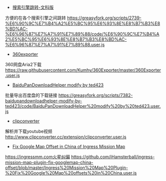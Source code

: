 * [搜索引擎跳转-文科版](https://greasyfork.org/zh-CN/scripts/2739-%E6%90%9C%E7%B4%A2%E5%BC%95%E6%93%8E%E8%B7%B3%E8%BD%AC-%E6%96%87%E7%A7%91%E7%89%88)

方便的在各个搜索引擎​之间跳转
https://greasyfork.org/scripts/2739-%E6%90%9C%E7%B4%A2%E5%BC%95%E6%93%8E%E8%B7%B3%E8%BD%AC-%E6%96%87%E7%A7%91%E7%89%88/code/%E6%90%9C%E7%B4%A2%E5%BC%95%E6%93%8E%E8%B7%B3%E8%BD%AC-%E6%96%87%E7%A7%91%E7%89%88.user.js

* [360exporter](https://github.com/Kumhy/360Exporter)

360网盘Aria2下载
https://raw.githubusercontent.com/Kumhy/360Exporter/master/360Exporter.user.js

* [BaiduPanDownloadHelper modify by ted423](https://greasyfork.org/zh-CN/scripts/7382-baidupandownloadhelper-modify-by-ted423)

批量导出百度盘的下载链接
https://greasyfork.org/scripts/7382-baidupandownloadhelper-modify-by-ted423/code/BaiduPanDownloadHelper%20modify%20by%20ted423.user.js

* [clipconverter](http://www.clipconverter.cc/addon) 

解析并下载youtube视频
http://www.clipconverter.cc/extension/clipconverter.user.js

* [Fix Google Map Offset in China of Ingress Mission Map](https://github.com/ihamsterball/ingress-mission-map-plugin-fix-googlemap-china-offset)

https://ingressmm.com火星纠偏
https://github.com/iHamsterball/ingress-mission-map-plugin-fix-googlemap-china-offset/blob/master/Ingress%20Mission%20Map%20Plugin-%20Fix%20Google%20Map%20offsets%20in%20China.user.js

